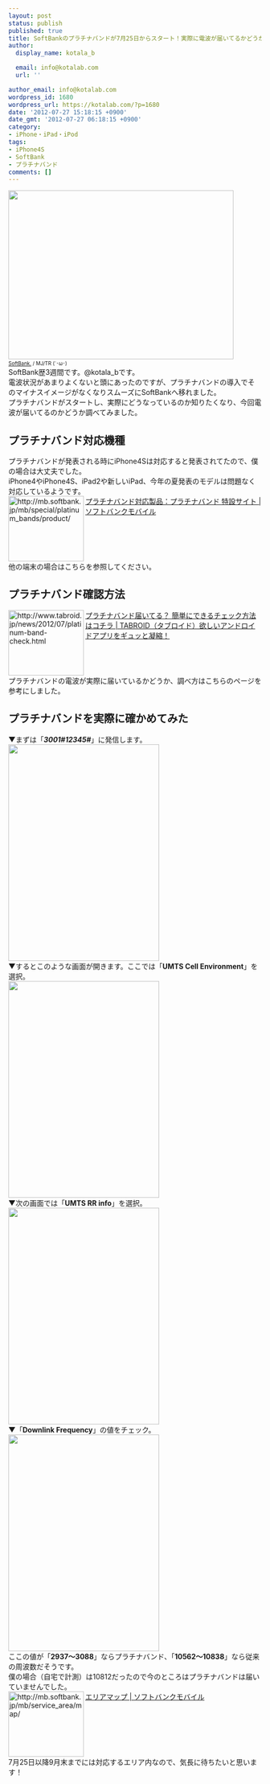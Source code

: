 ```yaml
---
layout: post
status: publish
published: true
title: SoftBankのプラチナバンドが7月25日からスタート！実際に電波が届いてるかどうか調べてみた！
author:
  display_name: kotala_b

  email: info@kotalab.com
  url: ''

author_email: info@kotalab.com
wordpress_id: 1680
wordpress_url: https://kotalab.com/?p=1680
date: '2012-07-27 15:18:15 +0900'
date_gmt: '2012-07-27 06:18:15 +0900'
category:
- iPhone・iPad・iPod
tags:
- iPhone4S
- SoftBank
- プラチナバンド
comments: []
---
```

<p><a href="https://kotalab.com/wp-content/uploads/platinum_120727.jpg" target="_blank"><img src="https://kotalab.com/wp-content/uploads/platinum_120727.jpg" alt="" title="platinum_120727" width="448" height="336" class="alignnone size-full wp-image-1681" /></a><br />
<span style="font-size:10px;"><a href="http://www.flickr.com/photos/mujitra/4808589278/" target="_blank">SoftBank.</a> / MJ/TR (&acute;･&omega;･)</span><br />
SoftBank歴3週間です。@kotala_bです。<br />
電波状況があまりよくないと頭にあったのですが、プラチナバンドの導入でそのマイナスイメージがなくなりスムーズにSoftBankへ移れました。<br />
プラチナバンドがスタートし、実際にどうなっているのか知りたくなり、今回電波が届いてるのかどうか調べてみました。<br />
<!--more--></p>
<h2>プラチナバンド対応機種</h2>
<p>プラチナバンドが発表される時にiPhone4Sは対応すると発表されてたので、僕の場合は大丈夫でした。<br />
iPhone4やiPhone4S、iPad2や新しいiPad、今年の夏発表のモデルは問題なく対応しているようです。<br />
<a href="http://mb.softbank.jp/mb/special/platinum_bands/product/" target="_blank"><img src="http://capture.heartrails.com/150x130?http://mb.softbank.jp/mb/special/platinum_bands/product/" alt="http://mb.softbank.jp/mb/special/platinum_bands/product/" width="150" height="130" align="left" /></a><a href="http://mb.softbank.jp/mb/special/platinum_bands/product/" target="_blank">プラチナバンド対応製品：プラチナバンド 特設サイト | ソフトバンクモバイル</a><br style="clear:both;" />他の端末の場合はこちらを参照してください。</p>
<h2>プラチナバンド確認方法</h2>
<p><a href="http://www.tabroid.jp/news/2012/07/platinum-band-check.html" target="_blank"><img src="http://capture.heartrails.com/150x130?http://www.tabroid.jp/news/2012/07/platinum-band-check.html" alt="http://www.tabroid.jp/news/2012/07/platinum-band-check.html" width="150" height="130" align="left" /></a><a href="http://www.tabroid.jp/news/2012/07/platinum-band-check.html" target="_blank">プラチナバンド届いてる？ 簡単にできるチェック方法はコチラ | TABROID（タブロイド）欲しいアンドロイドアプリをギュッと凝縮！</a><br style="clear:both;" />プラチナバンドの電波が実際に届いているかどうか、調べ方はこちらのページを参考にしました。</p>
<h2>プラチナバンドを実際に確かめてみた</h2>
<p>▼まずは「<strong><em>3001#12345#</em></strong>」に発信します。<br />
<a href="https://kotalab.com/wp-content/uploads/platinum_120727_01.png" target="_blank"><img src="https://kotalab.com/wp-content/uploads/platinum_120727_01.png" alt="" title="platinum_120727_01" width="300" height="431" class="alignnone size-full wp-image-1682" /></a><br />
▼するとこのような画面が開きます。ここでは「<strong>UMTS Cell Environment</strong>」を選択。<br />
<a href="https://kotalab.com/wp-content/uploads/platinum_120727_02.png" target="_blank"><img src="https://kotalab.com/wp-content/uploads/platinum_120727_02.png" alt="" title="platinum_120727_02" width="300" height="431" class="alignnone size-full wp-image-1683" /></a><br />
▼次の画面では「<strong>UMTS RR info</strong>」を選択。<br />
<a href="https://kotalab.com/wp-content/uploads/platinum_120727_03.png" target="_blank"><img src="https://kotalab.com/wp-content/uploads/platinum_120727_03.png" alt="" title="platinum_120727_03" width="300" height="431" class="alignnone size-full wp-image-1684" /></a><br />
▼「<strong>Downlink Frequency</strong>」の値をチェック。<br />
<a href="https://kotalab.com/wp-content/uploads/platinum_120727_04.png" target="_blank"><img src="https://kotalab.com/wp-content/uploads/platinum_120727_04.png" alt="" title="platinum_120727_04" width="300" height="431" class="alignnone size-full wp-image-1685" /></a><br />
ここの値が「<strong>2937～3088</strong>」ならプラチナバンド、「<strong>10562～10838</strong>」なら従来の周波数だそうです。<br />
僕の場合（自宅で計測）は10812だったので今のところはプラチナバンドは届いていませんでした。<br />
<a href="http://mb.softbank.jp/mb/service_area/map/" target="_blank"><img src="http://capture.heartrails.com/150x130?http://mb.softbank.jp/mb/service_area/map/" alt="http://mb.softbank.jp/mb/service_area/map/" width="150" height="130" align="left" /></a><a href="http://mb.softbank.jp/mb/service_area/map/" target="_blank">エリアマップ | ソフトバンクモバイル</a><br style="clear:both;" />7月25日以降9月末までには対応するエリア内なので、気長に待ちたいと思います！</p>
